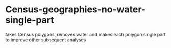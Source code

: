 # Census-geographies-no-water-single-part
takes Census polygons, removes water and makes each polygon single part to improve other subsequent analyses

